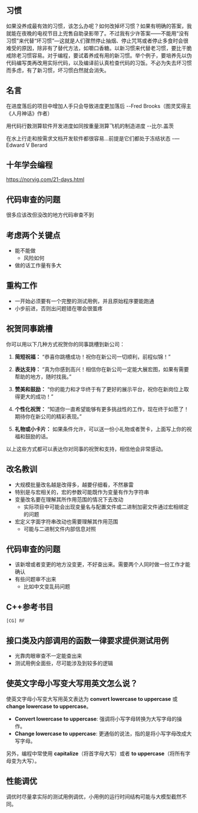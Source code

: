## 习惯

如果没养成最有效的习惯，该怎么办呢？如何改掉坏习惯？如果有明确的答案，我就能在夜晚的电视节目上兜售自助录影带了。不过我有少许答案——不能用“没有习惯”来代替“坏习惯”—这就是人们骤然停止抽烟、停止咒骂或者停止多食时会很难受的原因，除非有了替代方法，如嚼口香糖。以新习惯来代替老习惯，要比干脆戒除老习惯容易。对于编程，要试着养成有用的新习惯。举个例子，要培养先以伪代码编写类再改用实际代码，以及编译前认真检查代码的习饭。不必为失去坏习惯而多虑，有了新习惯，坏习惯白然就会消失。

## 名言

在进度落后的项目中增加人手只会导致进度更加落后
--Fred Brooks（图灵奖得主《人月神话》作者）

用代码行数测算软件开发进度如同按重量测算飞机的制造进度
--比尔.盖茨

在水上行走和按需求文档开发软件都很容易…前提是它们都处于冻结状态
-—Edward V Berard

## 十年学会编程

https://norvig.com/21-days.html

## 代码审查的问题

很多应该改但没改的地方代码审查不到

## 考虑两个关键点

- 能不能做
  - 风险如何
- 做的话工作量有多大

## 重构工作
- 一开始必须要有一个完整的测试用例，并且原始程序要能跑通
- 小步前进，否则出问题错在哪会很蛋疼

## 祝贺同事跳槽

你可以用以下几种方式祝贺你的同事跳槽到新公司：

1. **简短祝福：**
   “恭喜你跳槽成功！祝你在新公司一切顺利，前程似锦！”

2. **表达支持：**
   “真为你感到高兴！相信你在新公司一定能大展宏图，如果有需要帮助的地方，随时找我。”

3. **赞美和鼓励：**
   “你的能力和才华终于有了更好的展示平台，祝你在新岗位上取得更大的成功！”

4. **个性化祝贺：**
   “知道你一直希望能够有更多挑战性的工作，现在终于如愿了！期待你在新公司的精彩表现。”

5. **礼物或小卡片：**
   如果条件允许，可以送一份小礼物或者贺卡，上面写上你的祝福和鼓励的话。

以上这些方式都可以表达你对同事的祝贺和支持，相信他会非常感动。

## 改名教训
- 大规模批量改名越是改得多，越要仔细看，不然暴雷
- 特别是与宏相关的，宏的参数可能既作为变量有作为字符串
- 变量改名要在理解其所作用范围的情况下去改动
	- 实际项目中可能会出现变量名与配置文件或二进制加密文件通过宏相绑定的问题
- 宏定义字面字符串改动也需要理解其作用范围
	- 可能与二进制文件内部信息对照

## 代码审查的问题
- 该新增或者变更的地方没变更，不好查出来。需要两个人同时做一份工作才能确认
- 有些问题审不出来
	- 比如中文变乱码问题

## C++参考书目
`[CG] RF`

## 接口类及内部调用的函数一律要求提供测试用例
- 光靠肉眼审查不一定能查出来
- 测试用例全面些，尽可能涉及到较多的逻辑

## 使英文字母小写变大写用英文怎么说？
使英文字母小写变大写用英文表达为 **convert lowercase to uppercase** 或 **change lowercase to uppercase**。

- **Convert lowercase to uppercase**: 强调将小写字母转换为大写字母的操作。
- **Change lowercase to uppercase**: 更通俗的说法，指的是将小写字母改成大写字母。

另外，编程中常使用 **capitalize**（将首字母大写）或者 **to uppercase**（将所有字母变为大写）。

## 性能调优
调优时尽量拿实际的测试用例调优，小用例的运行时间结构可能与大模型截然不同。